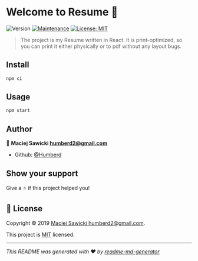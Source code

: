 # Welcome to Resume 👋
![Version](https://img.shields.io/badge/version-1.0.0-blue.svg?cacheSeconds=2592000)
[![Maintenance](https://img.shields.io/badge/Maintained%3F-yes-green.svg)](https://github.com/Humberd/cv2/graphs/commit-activity)
[![License: MIT](https://img.shields.io/badge/License-MIT-yellow.svg)](https://github.com/Humberd/cv2/blob/master/LICENSE)

> The project is my Resume written in React.
It is print-optimized, so you can print it either physically or to pdf
without any layout bugs.

## Install

```sh
npm ci
```

## Usage

```sh
npm start
```

## Author

👤 **Maciej Sawicki <humberd2@gmail.com>**

* Github: [@Humberd](https://github.com/Humberd)

## Show your support

Give a ⭐️ if this project helped you!


## 📝 License

Copyright © 2019 [Maciej Sawicki <humberd2@gmail.com>](https://github.com/Humberd).

This project is [MIT](https://github.com/Humberd/cv2/blob/master/LICENSE) licensed.

***
_This README was generated with ❤️ by [readme-md-generator](https://github.com/kefranabg/readme-md-generator)_

